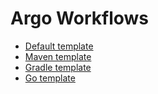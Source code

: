 # Argo Workflows
- [Default template](Default/argo.yml)
- [Maven template](Maven/argo.yml)
- [Gradle template](Gradle/argo.yml)
- [Go template](Go/argo.yml)
